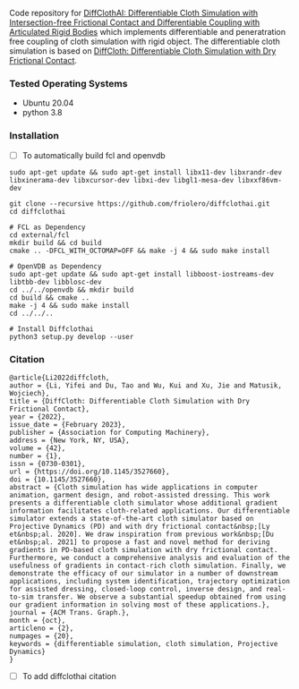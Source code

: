 Code repository for [DiffClothAI: Differentiable Cloth Simulation with Intersection-free Frictional Contact and Differentiable Coupling with Articulated Rigid Bodies](https://sites.google.com/view/diffsimcloth/) which implements differentiable and peneratration free coupling of cloth simulation with rigid object. The differentiable cloth simulation is based on [DiffCloth: Differentiable Cloth Simulation with Dry Frictional Contact](https://people.csail.mit.edu/liyifei/publication/diffcloth-differentiable-cloth-simulator/).


### Tested Operating Systems
- Ubuntu 20.04
- python 3.8

### Installation

- [ ] To automatically build fcl and openvdb

```
sudo apt-get update && sudo apt-get install libx11-dev libxrandr-dev libxinerama-dev libxcursor-dev libxi-dev libgl1-mesa-dev libxxf86vm-dev

git clone --recursive https://github.com/friolero/diffclothai.git
cd diffclothai

# FCL as Dependency
cd external/fcl
mkdir build && cd build
cmake .. -DFCL_WITH_OCTOMAP=OFF && make -j 4 && sudo make install

# OpenVDB as Dependency
sudo apt-get update && sudo apt-get install libboost-iostreams-dev libtbb-dev libblosc-dev
cd ../../openvdb && mkdir build
cd build && cmake ..
make -j 4 && sudo make install
cd ../../..

# Install Diffclothai
python3 setup.py develop --user
```


### Citation

    @article{Li2022diffcloth,
    author = {Li, Yifei and Du, Tao and Wu, Kui and Xu, Jie and Matusik, Wojciech},
    title = {DiffCloth: Differentiable Cloth Simulation with Dry Frictional Contact},
    year = {2022},
    issue_date = {February 2023},
    publisher = {Association for Computing Machinery},
    address = {New York, NY, USA},
    volume = {42},
    number = {1},
    issn = {0730-0301},
    url = {https://doi.org/10.1145/3527660},
    doi = {10.1145/3527660},
    abstract = {Cloth simulation has wide applications in computer animation, garment design, and robot-assisted dressing. This work presents a differentiable cloth simulator whose additional gradient information facilitates cloth-related applications. Our differentiable simulator extends a state-of-the-art cloth simulator based on Projective Dynamics (PD) and with dry frictional contact&nbsp;[Ly et&nbsp;al. 2020]. We draw inspiration from previous work&nbsp;[Du et&nbsp;al. 2021] to propose a fast and novel method for deriving gradients in PD-based cloth simulation with dry frictional contact. Furthermore, we conduct a comprehensive analysis and evaluation of the usefulness of gradients in contact-rich cloth simulation. Finally, we demonstrate the efficacy of our simulator in a number of downstream applications, including system identification, trajectory optimization for assisted dressing, closed-loop control, inverse design, and real-to-sim transfer. We observe a substantial speedup obtained from using our gradient information in solving most of these applications.},
    journal = {ACM Trans. Graph.},
    month = {oct},
    articleno = {2},
    numpages = {20},
    keywords = {differentiable simulation, cloth simulation, Projective Dynamics}
    }

- [ ] To add diffclothai citation
